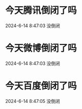 # 今天腾讯倒闭了吗

2024-6-14 8:47:03 没倒闭

# 今天微博倒闭了吗

2024-6-14 8:47:03 没倒闭

# 今天百度倒闭了吗

2024-6-14 8:47:05 没倒闭

